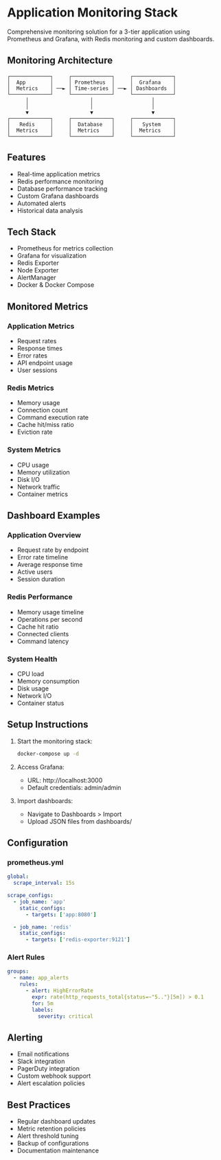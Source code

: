 # Application Monitoring Stack

Comprehensive monitoring solution for a 3-tier application using Prometheus and Grafana, with Redis monitoring and custom dashboards.

## Monitoring Architecture

```
┌─────────────┐     ┌─────────────┐     ┌─────────────┐
│  App        │     │ Prometheus  │     │  Grafana    │
│  Metrics    │ ──► │ Time-series │ ──► │ Dashboards  │
└─────────────┘     └─────────────┘     └─────────────┘
      │                    │                   │
      │                    │                   │
      ▼                    ▼                   ▼
┌─────────────┐     ┌─────────────┐     ┌─────────────┐
│   Redis     │     │  Database   │     │   System    │
│  Metrics    │     │  Metrics    │     │  Metrics    │
└─────────────┘     └─────────────┘     └─────────────┘
```

## Features

- Real-time application metrics
- Redis performance monitoring
- Database performance tracking
- Custom Grafana dashboards
- Automated alerts
- Historical data analysis

## Tech Stack

- Prometheus for metrics collection
- Grafana for visualization
- Redis Exporter
- Node Exporter
- AlertManager
- Docker & Docker Compose

## Monitored Metrics

### Application Metrics
- Request rates
- Response times
- Error rates
- API endpoint usage
- User sessions

### Redis Metrics
- Memory usage
- Connection count
- Command execution rate
- Cache hit/miss ratio
- Eviction rate

### System Metrics
- CPU usage
- Memory utilization
- Disk I/O
- Network traffic
- Container metrics

## Dashboard Examples

### Application Overview
- Request rate by endpoint
- Error rate timeline
- Average response time
- Active users
- Session duration

### Redis Performance
- Memory usage timeline
- Operations per second
- Cache hit ratio
- Connected clients
- Command latency

### System Health
- CPU load
- Memory consumption
- Disk usage
- Network I/O
- Container status

## Setup Instructions

1. Start the monitoring stack:
   ```bash
   docker-compose up -d
   ```

2. Access Grafana:
   - URL: http://localhost:3000
   - Default credentials: admin/admin

3. Import dashboards:
   - Navigate to Dashboards > Import
   - Upload JSON files from dashboards/

## Configuration

### prometheus.yml
```yaml
global:
  scrape_interval: 15s

scrape_configs:
  - job_name: 'app'
    static_configs:
      - targets: ['app:8080']

  - job_name: 'redis'
    static_configs:
      - targets: ['redis-exporter:9121']
```

### Alert Rules
```yaml
groups:
  - name: app_alerts
    rules:
      - alert: HighErrorRate
        expr: rate(http_requests_total{status=~"5.."}[5m]) > 0.1
        for: 5m
        labels:
          severity: critical
```

## Alerting

- Email notifications
- Slack integration
- PagerDuty integration
- Custom webhook support
- Alert escalation policies

## Best Practices

- Regular dashboard updates
- Metric retention policies
- Alert threshold tuning
- Backup of configurations
- Documentation maintenance
